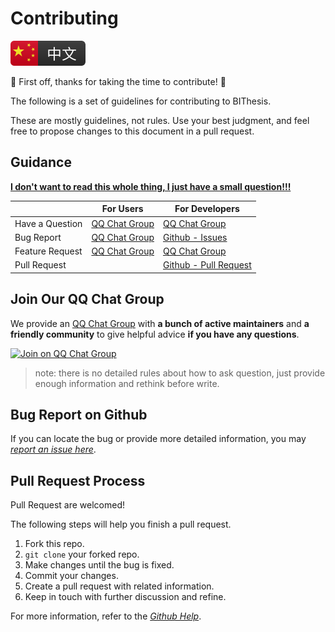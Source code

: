 # Contributing

[![Chinese version](./assets/chinese.svg)](./contributing-zh.md)

:tada: First off, thanks for taking the time to contribute! :tada:

The following is a set of guidelines for contributing to BIThesis.

These are mostly guidelines, not rules. Use your best judgment,
and feel free to propose changes to this document in a pull request.

## Guidance

**[I don't want to read this whole thing, I just have a small question!!!](#join-our-QQ-chat-group)**

|                 | For Users                        | For Developers                                 |
| --------------- | -------------------------------- | ---------------------------------------------- |
| Have a Question | [QQ Chat Group](#join-our-QQ-chat-group) | [QQ Chat Group](#join-our-QQ-chat-group)               |
| Bug Report      | [QQ Chat Group](#join-our-QQ-chat-group) | [Github - Issues](#bug-report-on-github)       |
| Feature Request | [QQ Chat Group](#join-our-QQ-chat-group) | [QQ Chat Group](#join-our-QQ-chat-group)               |
| Pull Request    |                                  | [Github - Pull Request](#pull-request-process) |

## Join Our QQ Chat Group

We provide an [QQ Chat Group][QQ chat group invitation]
with **a bunch of active maintainers** and **a friendly community**
to give helpful advice **if you have any questions**.

[![Join on QQ Chat Group](https://img.shields.io/badge/QQ%E7%BE%A4-737548118-green)](https://jq.qq.com/?_wv=1027&k=KYDrmS5z)

> note: there is no detailed rules about how to ask question, just provide enough information and
rethink before write.

## Bug Report on Github

If you can locate the bug or provide more detailed information, you may
_[report an issue here][issue reporting link]_.

## Pull Request Process

Pull Request are welcomed!

The following steps will help you finish a pull request.

1. Fork this repo.
2. `git clone` your forked repo.
3. Make changes until the bug is fixed.
4. Commit your changes.
5. Create a pull request with related information.
6. Keep in touch with further discussion and refine.

For more information, refer to the
_[Github Help](https://help.github.com/en/github/collaborating-with-issues-and-pull-requests)_.

[QQ chat group invitation]: https://jq.qq.com/?_wv=1027&k=KYDrmS5z
[issue reporting link]: https://github.com/BITNP/BIThesis/issues/new
